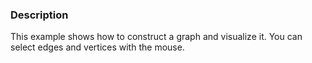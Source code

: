 ### Description

This example shows how to construct a graph and visualize it. You can select edges and vertices with the mouse.
